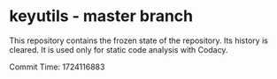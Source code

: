 # keyutils - master branch

This repository contains the frozen state of the repository.
Its history is cleared. It is used only for static code
analysis with Codacy.

Commit Time: 1724116883